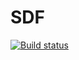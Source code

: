 # SDF

[![Build status](http://buildfarm.metaborg.org/job/metaborg/job/sdf/job/master/badge/icon)](http://buildfarm.metaborg.org/job/metaborg/job/sdf/job/master/)
<!-- note that the branchname is not automatically updated in this badge -->

